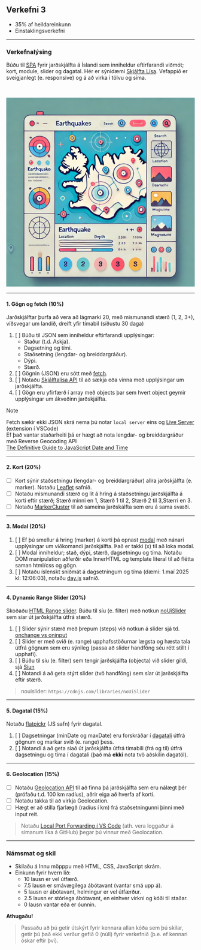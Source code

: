 ## Verkefni 3 

- 35% af heildareinkunn
- Einstaklingsverkefni

---

### Verkefnalýsing

Búðu til [SPA](https://developer.mozilla.org/en-US/docs/Glossary/SPA) fyrir jarðskjálfta á Íslandi sem inniheldur eftirfarandi viðmót; kort, module, slider og dagatal. Hér er sýnidæmi [Skjálfta Lísa](https://skjalftalisa.vedur.is/index.html#/page/map). Vefappið er sveigjanlegt (e. responsive) og á að virka í tölvu og síma.

<br>

![Wireframe](https://github.com/GunnarThorunnarson/FORR3JS05DU/blob/master/Verkefni/v3_mynd.webp)

---

#### 1. Gögn og fetch (10%)

Jarðskjálftar þurfa að vera að lágmarki 20, með mismunandi stærð (1, 2, 3+), víðsvegar um landið, dreift yfir tímabil (síðustu 30 daga) 

1. [ ] Búðu til JSON sem inniheldur eftirfarandi upplýsingar:
    - Staður (t.d. Askja).
    - Dagsetning og tími.
    - Staðsetning (lengdar- og breiddargráður).
    - Dýpi.
    - Stærð.
1. [ ] Gögnin (JSON) eru sótt með [fetch](https://github.com/GunnarThorunnarson/FORR3JS05DU/wiki/Asynchronous).
1. [ ] Notaðu [Skjálftalísa API](https://api.vedur.is/?urls.primaryName=Skj%C3%A1lftal%C3%ADsa)  til að sækja eða vinna með upplýsingar um jarðskjálfta.
1. [ ] Gögn eru yfirfærð í array með objects þar sem hvert object geymir upplýsingar um ákveðinn jarðskjálfta.


> [!NOTE]
> Fetch sækir ekki JSON skrá nema þú notar `local server` eins og [Live Server](https://marketplace.visualstudio.com/items?itemName=ritwickdey.LiveServer) (extension í VSCode) <br>
> Ef það vantar staðarheiti þá er hægt að nota lengdar- og breiddargráður með Reverse Geocoding API <br>
> [The Definitive Guide to JavaScript Date and Time](https://bugfender.com/blog/javascript-date-and-time/)

<!--
Jarðskálftar data:
- [Allt Ísland - jarðskjálftar siðustur 48klst. (tafla)](https://www.vedur.is/skjalftar-og-eldgos/jardskjalftar#view=table)
- [ArcGIS: skjalftar isn93 - Longterm (Table)](https://www.arcgis.com/home/webmap/viewer.html?url=https%3A%2F%2Fluk.vedur.is%2Farcgis%2Frest%2Fservices%2Fskjalftar%2Fskjalftar_isn93%2FFeatureServer&source=sd)
Reverse geocoding:
- https://www.geoapify.com/tutorial/reverse-geocoding-javascript-tutorial/
- leaflet: https://jsfiddle.net/edbuk7tq/1/
-->

---

#### 2. Kort (20%)
- [ ] Kort sýnir staðsetningu (lengdar- og breiddargráður) allra jarðskjálfta (e. marker). Notaðu [Leaflet](https://leafletjs.com/examples/quick-start/) safnið.
- [ ] Notaðu mismunandi stærð og lit á hring á staðsetningu jarðskjálfta á korti eftir stærð; Stærð minni en 1, Stærð 1 til 2, Stærð 2 til 3,Stærri en 3.
- [ ] Notaðu [MarkerCluster](https://github.com/leaflet/Leaflet.markercluster) til að sameina jarðskálfta sem eru á sama svæði. 

---

#### 3. Modal (20%) 
1. [ ] Ef þú smellur á hring (marker) á korti þá opnast [modal](https://www.freecodecamp.org/news/how-to-build-a-modal-with-javascript/) með nánari upplýsingar um viðkomandi jarðskjálfta. Það er takki (x) til að loka modal.
2. [ ] Modal inniheldur; stað, dýpi, stærð, dagsetningu og tíma. Notaðu DOM manipulation aðferðir eða InnerHTML og template literal til að flétta saman html/css og gögn. 
1. [ ] Notaðu íslenskt sniðmát á dagsetningum og tíma (dæmi: 1.maí 2025 kl: 12:06:03), notaðu [day.js](https://day.js.org/) safnið.

---

#### 4. Dynamic Range Slider (20%)

Skoðaðu [HTML Range slider](https://developer.mozilla.org/en-US/docs/Web/HTML/Element/input/range). Búðu til síu (e. filter) með notkun [noUiSlider](https://refreshless.com/nouislider/) sem síar út jarðskjálfta útfrá stærð. 

1. [ ] Slider sýnir stærð með þrepum (steps) við notkun á slider sjá td. [onchange vs oninput](https://www.impressivewebs.com/onchange-vs-oninput-for-range-sliders/)
1. [ ] Slider er með svið (e. range) upphafsstöðurnar lægsta og hæsta tala útfrá gögnum sem eru sýnileg (passa að slider handföng séu rétt stillt í upphafi).
1. [ ] Búðu til síu (e. filter) sem tengir jarðskjálfta (objecta) við slider gildi, sjá [Síun](https://github.com/GunnarThorunnarson/FORR3JS05DU/wiki/S%C3%ADun) 
1. [ ] Notandi á að geta stýrt slider (tvö handföng) sem síar út jarðskjálfta eftir stærð.

> nouislider: `https://cdnjs.com/libraries/noUiSlider`

---

#### 5. Dagatal (15%)

Notaðu [flatpickr](https://flatpickr.js.org/) (JS safn) fyrir dagatal.

1. [ ] Dagsetningar (minDate og maxDate) eru forskráðar í [dagatali](https://developer.mozilla.org/en-US/docs/Web/HTML/Element/input/date) útfrá gögnum og markar svið (e. range) þess.
1. [ ] Notandi á að geta síað út jarðskjálfta útfrá tímabili (frá og til) útfrá dagsetningu og tíma í dagatali (það má **ekki** nota tvö aðskilin dagatöl). 

<!-- > - dagatal: bæta við takka sem hreinsar uppá reload á filter. -->

---

#### 6. Geolocation (15%)
- [ ] Notaðu [Geolocation API](https://developer.mozilla.org/en-US/docs/Web/API/Geolocation_API) til að finna þá jarðskjálfta sem eru nálægt þér (prófaðu t.d. 100 km radíus), aðrir eiga að hverfa af korti.
- [ ] Notaðu takka til að virkja Geolocation. 
- [ ] Hægt er að stilla fjarlægð (radíus í km) frá staðsetningunni þinni með input reit.

> Notaðu [Local Port Forwarding í VS Code](https://code.visualstudio.com/docs/editor/port-forwarding) (ath. vera loggaður á símanum líka á GitHub) þegar þú vinnur með Geolocation.

---

### Námsmat og skil

- Skilaðu á Innu möpppu með HTML, CSS, JavaScript skrám.
- Einkunn fyrir hvern lið: 
    - 10 lausn er vel útfærð.
    - 7.5 lausn er smávægilega ábótavant (vantar smá upp á).
    - 5 lausn er ábótavant, helmingur er vel útfærður.
    - 2.5 lausn er stórlega ábótavant, en einhver virkni og kóði til staðar.
    - 0 lausn vantar eða er óunnin.


**Athugaðu!**
> Passaðu að þú getir útskýrt fyrir kennara allan kóða sem þú skilar, getir þú það ekki verður gefið 0 (núll) fyrir verkefnið (þ.e. ef kennari óskar eftir því). 


<!--
#### 5. Leit (15%) **make no sense hhér**  skoða ýpi?.
Notandi á að geta fundið jarðskjálfta með notkun leitarreits útfrá Stað (t.d. Bárðabunga, Borgarnes osfrv.) sjá [sýnidæmi](http://javascriptbook.com/code/c12/filter-search.html). Aðrir jarðskjálftar eiga að hverfa af skjá.

1. [ ] Leitað er eftir Stað (ekki case sensitive).
1. [ ] Leit hefst um leið og notandi slær inn bókstaf.

> **Valkvæmt:** Tengdu allar síur þannig að þær virka saman.
- Modal: [ ] Ef þú smellur á hátíð (e. card) þá opnast [modal](https://www.freecodecamp.org/news/how-to-build-a-modal-with-javascript/) með nánari upplýsingar um hátíð og takka (x) til að loka modal.
- Notaðu [JavaScript Modules](https://www.freecodecamp.org/news/difference-between-default-and-named-exports-in-javascript/) fyrir kóðaskipulag.

-->
